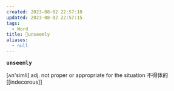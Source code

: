 ```yaml
---
created: 2023-08-02 22:57:10
updated: 2023-08-02 22:57:15
tags:
  - Word
title: 📖unseemly
aliases:
  - null
---
```


<pre><strong>unseemly</strong></pre>
[ʌn'simli]
adj. not proper or appropriate for the situation 不得体的
[[indecorous]]
